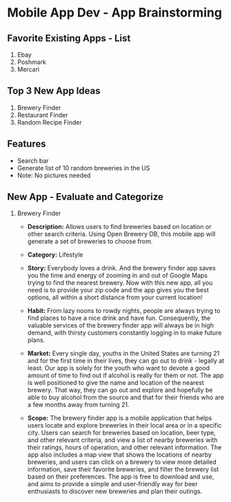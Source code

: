 
# Mobile App Dev - App Brainstorming

## Favorite Existing Apps - List
1. Ebay
2. Poshmark
3. Mercari

## Top 3 New App Ideas
1. Brewery Finder
2. Restaurant Finder
3. Random Recipe Finder

## Features
- Search bar
- Generate list of 10 random breweries in the US
- Note: No pictures needed

## New App - Evaluate and Categorize
1. Brewery Finder
    - **Description:** Allows users to find breweries based on location or other search criteria. Using Open Brewery DB, this mobile app will generate a set of breweries to choose from.

    - **Category:** Lifestyle

    - **Story:** Everybody loves a drink. And the brewery finder app saves you the time and energy of zooming in and out of Google Maps trying to find the nearest brewery. Now with this new app, all you need is to provide your zip code and the app gives you the best options, all within a short distance from your current location!

    - **Habit:** From lazy noons to rowdy nights, people are always trying to find places to have a nice drink and have fun. Consequently, the valuable services of the brewery finder app will always be in high demand, with thirsty customers constantly logging in to make future plans.

    - **Market:** Every single day, youths in the United States are turning 21 and for the first time in their lives, they can go out to drink - legally at least. Our app is solely for the youth who want to devote a good amount of time to find out if alcohol is really for them or not. The app is well positioned to give the name and location of the nearest brewery. That way, they can go out and explore and hopefully be able to buy alcohol from the source and that for their friends who are a few months away from turning 21.

    - **Scope:** The brewery finder app is a mobile application that helps users locate and explore breweries in their local area or in a specific city. Users can search for breweries based on location, beer type, and other relevant criteria, and view a list of nearby breweries with their ratings, hours of operation, and other relevant information. The app also includes a map view that shows the locations of nearby breweries, and users can click on a brewery to view more detailed information, save their favorite breweries, and filter the brewery list based on their preferences. The app is free to download and use, and aims to provide a simple and user-friendly way for beer enthusiasts to discover new breweries and plan their outings.
